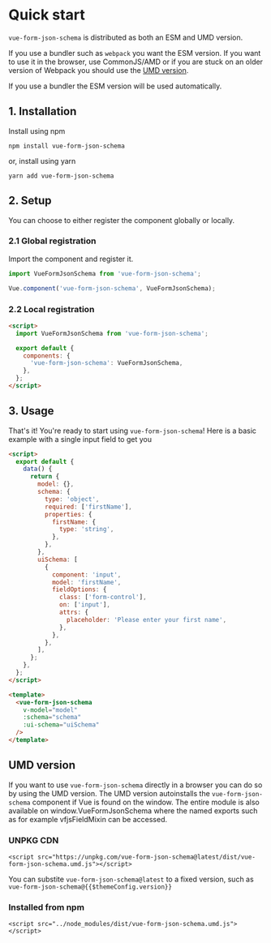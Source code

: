 # Quick start

`vue-form-json-schema` is distributed as both an ESM and UMD version.

If you use a bundler such as `webpack` you want the ESM version. If you want to use it in the browser, use CommonJS/AMD or if you are stuck on an older version of Webpack you should use the [UMD version](#umdversion).

If you use a bundler the ESM version will be used automatically.

## 1. Installation

Install using npm

`npm install vue-form-json-schema`

or, install using yarn

`yarn add vue-form-json-schema`

## 2. Setup

You can choose to either register the component globally or locally.

### 2.1 Global registration

Import the component and register it.

```js
import VueFormJsonSchema from 'vue-form-json-schema';

Vue.component('vue-form-json-schema', VueFormJsonSchema);
```

### 2.2 Local registration

```html
<script>
  import VueFormJsonSchema from 'vue-form-json-schema';

  export default {
    components: {
      'vue-form-json-schema': VueFormJsonSchema,
    },
  };
</script>
```

## 3. Usage

That's it! You're ready to start using `vue-form-json-schema`! Here is a basic example with a single input field to get you

```html
<script>
  export default {
    data() {
      return {
        model: {},
        schema: {
          type: 'object',
          required: ['firstName'],
          properties: {
            firstName: {
              type: 'string',
            },
          },
        },
        uiSchema: [
          {
            component: 'input',
            model: 'firstName',
            fieldOptions: {
              class: ['form-control'],
              on: ['input'],
              attrs: {
                placeholder: 'Please enter your first name',
              },
            },
          },
        ],
      };
    },
  };
</script>

<template>
  <vue-form-json-schema
    v-model="model"
    :schema="schema"
    :ui-schema="uiSchema"
  />
</template>
```

## UMD version

If you want to use `vue-form-json-schema` directly in a browser you can do so by using the UMD version. The UMD version autoinstalls the `vue-form-json-schema` component if Vue is found on the window. The entire module is also available on window.VueFormJsonSchema where the named exports such as for example vfjsFieldMixin can be accessed.

### UNPKG CDN

`<script src="https://unpkg.com/vue-form-json-schema@latest/dist/vue-form-json-schema.umd.js"></script>`

You can substite `vue-form-json-schema@latest` to a fixed version, such as `vue-form-json-schema@{{$themeConfig.version}}`

### Installed from npm

`<script src="../node_modules/dist/vue-form-json-schema.umd.js"></script>`
